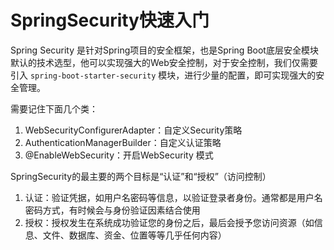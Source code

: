 # SpringSecurity快速入门

Spring Security 是针对Spring项目的安全框架，也是Spring Boot底层安全模块默认的技术选型，他可以实现强大的Web安全控制，对于安全控制，我们仅需要引入 `spring-boot-starter-security` 模块，进行少量的配置，即可实现强大的安全管理。

需要记住下面几个类：

1. WebSecurityConfigurerAdapter：自定义Security策略
2. AuthenticationManagerBuilder：自定义认证策略
3. @EnableWebSecurity：开启WebSecurity 模式

SpringSecurity的最主要的两个目标是“认证”和“授权”（访问控制）

1. 认证：验证凭据，如用户名密码等信息，以验证登录者身份。通常都是用户名密码方式，有时候会与身份验证因素结合使用
2. 授权：授权发生在系统成功验证您的身份之后，最后会授予您访问资源（如信息、文件、数据库、资金、位置等等几乎任何内容）





